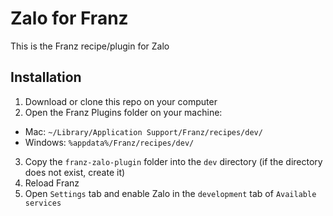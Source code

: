 # Zalo for Franz
This is the Franz recipe/plugin for Zalo

## Installation
1. Download or clone this repo on your computer
2. Open the Franz Plugins folder on your machine:
  * Mac: `~/Library/Application Support/Franz/recipes/dev/`
  * Windows: `%appdata%/Franz/recipes/dev/`
3. Copy the `franz-zalo-plugin` folder into the `dev` directory (if the directory does not exist, create it)
4. Reload Franz
5. Open `Settings` tab and enable Zalo in the `development` tab of `Available services`
